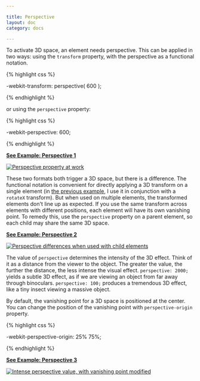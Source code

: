 ```yaml
---

title: Perspective
layout: doc
category: docs

---
```



To activate 3D space, an element needs perspective.  This can be applied in two ways: using the `transform` property, with the perspective as a functional notation.


{% highlight css %}

-webkit-transform: perspective( 600 );

{% endhighlight %}

or using the `perspective` property: 

{% highlight css %}

-webkit-perspective: 600;

{% endhighlight %}

[**See Example: Perspective 1**](../examples/perspective-01.html)

[![Perspective property at work](../img/perspective01.png)](../examples/perspective-01.html)

These two formats both trigger a 3D space, but there is a difference. The functional notation is convenient for directly applying a 3D transform on a single element (in [the previous example](../examples/perspective-01.html), I use it in conjunction with a `rotateX` transform). But when used on multiple elements, the transformed elements don't line up as expected. If you use the same transform across elements with different positions, each element will have its own vanishing point. To remedy this, use the `perspective` property on a parent element, so each child may share the same 3D space.

[**See Example: Perspective 2**](../examples/perspective-02-children.html)

[![Perspective differences when used with child elements](../img/perspective-children01.png)](../examples/perspective-02-children.html)

The value of `perspective` determines the intensity of the 3D effect. Think of it as a distance from the viewer to the object. The greater the value, the further the distance, the less intense the visual effect. `perspective: 2000;` yields a subtle 3D effect, as if we are viewing an object from far away through binoculars. `perspective: 100;` produces a tremendous 3D effect, like a tiny insect viewing a massive object.

By default, the vanishing point for a 3D space is positioned at the center. You can change the position of the vanishing point with `perspective-origin` property.


{% highlight css %}

-webkit-perspective-origin: 25% 75%;

{% endhighlight %}

[**See Example: Perspective 3**](../examples/perspective-03.html)

[![Intense perspective value, with vanishing point modified](../img/perspective02.png)](../examples/perspective-03.html)
